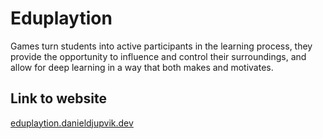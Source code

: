 # Eduplaytion
Games turn students into active participants in the learning process, they provide the opportunity to influence and control their surroundings, and allow for deep learning in a way that both makes and motivates.
## Link to website
[eduplaytion.danieldjupvik.dev](https://eduplaytion.danieldjupvik.dev)
